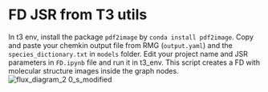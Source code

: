 # FD JSR from T3 utils

In t3 env, install the package `pdf2image` by `conda install pdf2image`.
Copy and paste your chemkin output file from RMG (`output.yaml`) and the `species_dictionary.txt` in `models` folder.
Edit your project name and JSR parameters in `FD.ipynb` file and run it in t3_env.
This script creates a FD with molecular structure images inside the graph nodes.
![flux_diagram_2 0_s_modified](https://github.com/DanaResearchGroup/DRGScripts/assets/89458314/51c51a8d-51c6-4aea-861b-27a03ae7d7a3)
